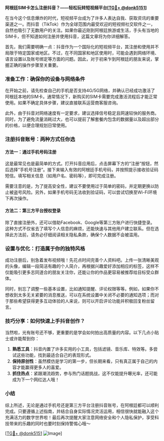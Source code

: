 **阿根廷SIM卡怎么注册抖音？——轻松玩转短视频平台[[TG💪+ @donk5151](https://t.me/s/donk5151)]**

在当今这个信息爆炸的时代，短视频平台成为了许多人表达自我、获取资讯的重要渠道之一。而抖音（TikTok）作为全球范围内最受欢迎的短视频社交软件之一，自然也吸引了无数用户的关注。如果你最近刚到阿根廷旅游或生活，手头有当地的SIM卡，但不知道如何注册并使用抖音，这篇文章将为你详细解答。

首先，我们需要明确一点：抖音作为一个国际化的短视频平台，其注册和使用并不局限于特定国家或地区。不过，在不同国家和地区使用时，可能会遇到网络环境、语言设置以及账号绑定等方面的问题。因此，对于初来乍到阿根廷的朋友来说，掌握正确的操作步骤至关重要。

### 准备工作：确保你的设备与网络条件

在开始之前，请先检查自己的手机是否支持4G/5G网络，并确认已经成功激活了阿根廷本地的SIM卡。通常情况下，新购买的SIM卡需要完成激活流程后才能正常使用。如果不确定具体步骤，建议直接联系运营商客服咨询。

此外，由于抖音对网络速度有一定要求，建议选择信号稳定且网速较快的服务商。同时，为了避免流量消耗过大，也可以提前了解套餐内包含的数据量以及超出部分的价格，以便合理规划日常使用。

### 注册抖音账号：两种方式任你选

#### 方法一：通过手机号码注册
这是最常见也是最简单的方式。打开抖音应用后，点击屏幕下方的“注册”按钮，然后选择“手机号注册”。接下来输入有效的阿根廷手机号码，并按照提示接收验证码短信。填写相关信息（如用户名、密码等），即可完成注册。

需要注意的是，为了提高安全性，建议不要使用过于简单的密码，并定期更换以防止被盗号风险。另外，如果手机号码无法收到验证码，可以尝试切换至Wi-Fi环境下再次操作。

#### 方法二：第三方平台授权登录
除了直接注册外，还可以借助Facebook、Google等第三方账户进行快捷登录。这种方式不仅省去了填写个人信息的麻烦，还能快速与其他用户建立联系。但在选择此方法前，请务必仔细阅读相关隐私条款，确保个人数据不会被滥用。

### 设置与优化：打造属于你的独特风格

成功注册后，别急着发布视频哦！先花点时间完善个人资料吧。上传一张清晰美观的头像，编辑一段简洁有趣的个人简介，再根据兴趣爱好添加相应的标签，这样不仅能吸引更多志同道合的朋友关注你，还能让你的作品更容易被推荐给目标受众群体。

同时，别忘了调整一些基本设置，比如通知提醒、评论权限等等。例如，如果你不想收到太多无关紧要的消息推送，可以在系统设置中关闭不必要的通知选项；而对于那些希望获得更多互动体验的人来说，则可以开启评论功能并积极回复粉丝留言。

### 技巧分享：如何快速上手抖音创作？

当然啦，光有账号还不够，更重要的是学会如何拍出高质量的内容。以下几点小贴士或许能帮到你：

1. **熟悉工具**：抖音内置了许多实用的小工具，包括滤镜、音乐库、特效等。多尝试这些功能，找到最适合自己的表现形式。
2. **保持原创性**：虽然模仿是学习的第一步，但长期来看，只有真正属于自己的内容才能赢得更多人的喜爱。
3. **抓住热点**：紧跟潮流趋势，参与热门话题挑战，这不仅能提升曝光率，还可能成为下一个网红达人哦！

### 小结

综上所述，无论是通过手机号还是第三方平台注册抖音账号，在阿根廷都可以顺利完成。只要遵循上述指南，并结合自身实际情况灵活运用，相信很快就能融入这个充满活力的数字世界啦！最后再次提醒大家注意网络安全和个人隐私保护，享受科技带来的乐趣的同时也要时刻保持警惕心哦～

[[TG💪+ @donk5151](https://t.me/s/donk5151) ![Image](https://i.postimg.cc/rwNCRYN7/Snipaste-2025-04-30-17-27-05.png)]